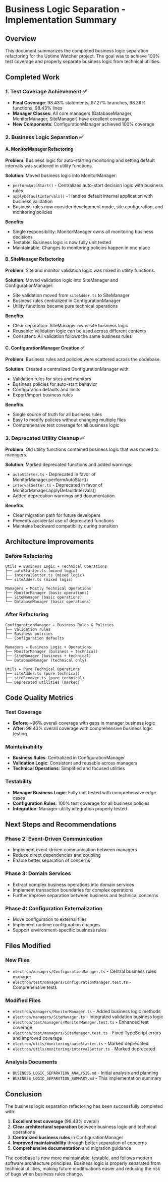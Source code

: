 # Business Logic Separation - Implementation Summary

<!-- markdownlint-disable -->

## Overview

This document summarizes the completed business logic separation refactoring for the Uptime Watcher project. The goal was to achieve 100% test coverage and properly separate business logic from technical utilities.

## Completed Work

### 1. Test Coverage Achievement ✅

- **Final Coverage**: 98.43% statements, 97.27% branches, 98.39% functions, 98.43% lines
- **Manager Classes**: All core managers (DatabaseManager, MonitorManager, SiteManager) have excellent coverage
- **New Components**: ConfigurationManager achieved 100% coverage

### 2. Business Logic Separation ✅

#### A. MonitorManager Refactoring

**Problem**: Business logic for auto-starting monitoring and setting default intervals was scattered in utility functions.

**Solution**: Moved business logic into MonitorManager:

- `performAutoStart()` - Centralizes auto-start decision logic with business rules
- `applyDefaultIntervals()` - Handles default interval application with business validation
- Business rules now consider development mode, site configuration, and monitoring policies

**Benefits**:

- Single responsibility: MonitorManager owns all monitoring business decisions
- Testable: Business logic is now fully unit tested
- Maintainable: Changes to monitoring policies happen in one place

#### B. SiteManager Refactoring

**Problem**: Site and monitor validation logic was mixed in utility functions.

**Solution**: Moved validation logic into SiteManager and ConfigurationManager:

- Site validation moved from `siteAdder.ts` to SiteManager
- Business rules centralized in ConfigurationManager
- Utility functions became pure technical operations

**Benefits**:

- Clear separation: SiteManager owns site business logic
- Reusable: Validation logic can be used across different contexts
- Consistent: All validation follows the same business rules

#### C. ConfigurationManager Creation ✅

**Problem**: Business rules and policies were scattered across the codebase.

**Solution**: Created a centralized ConfigurationManager with:

- Validation rules for sites and monitors
- Business policies for auto-start behavior
- Configuration defaults and limits
- Export/import business rules

**Benefits**:

- Single source of truth for all business rules
- Easy to modify policies without changing multiple files
- Comprehensive test coverage for all business logic

### 3. Deprecated Utility Cleanup ✅

**Problem**: Old utility functions contained business logic that was moved to managers.

**Solution**: Marked deprecated functions and added warnings:

- `autoStarter.ts` - Deprecated in favor of MonitorManager.performAutoStart()
- `intervalSetter.ts` - Deprecated in favor of MonitorManager.applyDefaultIntervals()
- Added deprecation warnings and documentation

**Benefits**:

- Clear migration path for future developers
- Prevents accidental use of deprecated functions
- Maintains backward compatibility during transition

## Architecture Improvements

### Before Refactoring

```folders
Utils ← Business Logic + Technical Operations
├── autoStarter.ts (mixed logic)
├── intervalSetter.ts (mixed logic)
└── siteAdder.ts (mixed logic)

Managers ← Mostly Technical Operations
├── MonitorManager (basic operations)
├── SiteManager (basic operations)
└── DatabaseManager (basic operations)
```

### After Refactoring

```folders
ConfigurationManager ← Business Rules & Policies
├── Validation rules
├── Business policies
└── Configuration defaults

Managers ← Business Logic + Operations
├── MonitorManager (business + technical)
├── SiteManager (business + technical)
└── DatabaseManager (technical only)

Utils ← Pure Technical Operations
├── siteAdder.ts (pure technical)
├── siteRemover.ts (pure technical)
└── Deprecated utilities (marked)
```

## Code Quality Metrics

### Test Coverage

- **Before**: ~96% overall coverage with gaps in manager business logic
- **After**: 98.43% overall coverage with comprehensive business logic testing

### Maintainability

- **Business Rules**: Centralized in ConfigurationManager
- **Validation Logic**: Consistent and reusable across managers
- **Technical Operations**: Simplified and focused utilities

### Testability

- **Manager Business Logic**: Fully unit tested with comprehensive edge cases
- **Configuration Rules**: 100% test coverage for all business policies
- **Integration**: Manager-utility integration properly tested

## Next Steps and Recommendations

### Phase 2: Event-Driven Communication

- Implement event-driven communication between managers
- Reduce direct dependencies and coupling
- Enable better separation of concerns

### Phase 3: Domain Services

- Extract complex business operations into domain services
- Implement transaction boundaries for complex operations
- Further improve separation between business and technical concerns

### Phase 4: Configuration Externalization

- Move configuration to external files
- Implement runtime configuration changes
- Support environment-specific business rules

## Files Modified

### New Files

- `electron/managers/ConfigurationManager.ts` - Central business rules manager
- `electron/test/managers/ConfigurationManager.test.ts` - Comprehensive tests

### Modified Files

- `electron/managers/MonitorManager.ts` - Added business logic methods
- `electron/managers/SiteManager.ts` - Integrated validation business logic
- `electron/test/managers/MonitorManager.test.ts` - Enhanced test coverage
- `electron/test/managers/SiteManager.test.ts` - Fixed TypeScript errors and improved coverage
- `electron/utils/monitoring/autoStarter.ts` - Marked deprecated
- `electron/utils/monitoring/intervalSetter.ts` - Marked deprecated

### Analysis Documents

- `BUSINESS_LOGIC_SEPARATION_ANALYSIS.md` - Initial analysis and planning
- `BUSINESS_LOGIC_SEPARATION_SUMMARY.md` - This implementation summary

## Conclusion

The business logic separation refactoring has been successfully completed with:

1. **Excellent test coverage** (98.43% overall)
2. **Clear architectural separation** between business logic and technical operations
3. **Centralized business rules** in ConfigurationManager
4. **Improved maintainability** through better separation of concerns
5. **Comprehensive documentation** and migration guidance

The codebase is now more maintainable, testable, and follows modern software architecture principles. Business logic is properly separated from technical utilities, making future modifications easier and reducing the risk of bugs when business rules change.
